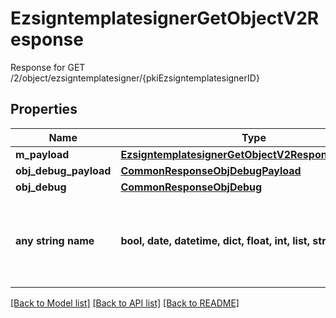 # EzsigntemplatesignerGetObjectV2Response

Response for GET /2/object/ezsigntemplatesigner/{pkiEzsigntemplatesignerID}

## Properties
Name | Type | Description | Notes
------------ | ------------- | ------------- | -------------
**m_payload** | [**EzsigntemplatesignerGetObjectV2ResponseMPayload**](EzsigntemplatesignerGetObjectV2ResponseMPayload.md) |  | 
**obj_debug_payload** | [**CommonResponseObjDebugPayload**](CommonResponseObjDebugPayload.md) |  | [optional] 
**obj_debug** | [**CommonResponseObjDebug**](CommonResponseObjDebug.md) |  | [optional] 
**any string name** | **bool, date, datetime, dict, float, int, list, str, none_type** | any string name can be used but the value must be the correct type | [optional]

[[Back to Model list]](../README.md#documentation-for-models) [[Back to API list]](../README.md#documentation-for-api-endpoints) [[Back to README]](../README.md)


